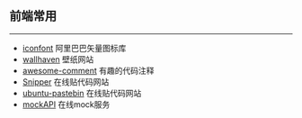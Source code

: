 ## 前端常用
------

* [iconfont](https://www.iconfont.cn/) 阿里巴巴矢量图标库
* [wallhaven](https://wallhaven.cc/) 壁纸网站
* [awesome-comment](https://github.com/Blankj/awesome-comment) 有趣的代码注释
* [Snipper](https://snipper.io) 在线贴代码网站
* [ubuntu-pastebin](https://paste.ubuntu.com/) 在线贴代码网站
* [mockAPI](https://www.mockapi.io/) 在线mock服务